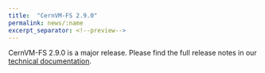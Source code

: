 ```yaml
---
title:  "CernVM-FS 2.9.0"
permalink: news/:name
excerpt_separator: <!--preview-->
---
```


CernVM-FS 2.9.0 is a major release. Please find the full release notes in our <a href="https://cvmfs.readthedocs.io/en/2.9/cpt-releasenotes.html">technical documentation</a>.

<!--preview-->
